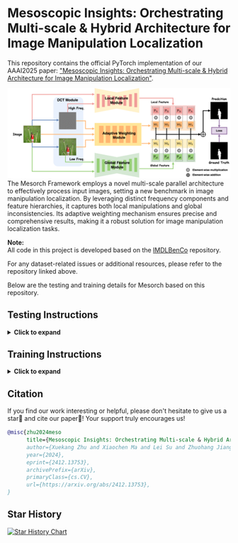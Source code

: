 Mesoscopic Insights: Orchestrating Multi-scale & Hybrid Architecture for Image Manipulation Localization
========

This repository contains the official PyTorch implementation of our AAAI2025 paper: ["Mesoscopic Insights: Orchestrating Multi-scale & Hybrid Architecture for Image Manipulation Localization"](https://arxiv.org/abs/2412.13753).


![Mesorch Framework](images/mesorch.png)  
The Mesorch Framework employs a novel multi-scale parallel architecture to effectively process input images, setting a new benchmark in image manipulation localization. By leveraging distinct frequency components and feature hierarchies, it captures both local manipulations and global inconsistencies. Its adaptive weighting mechanism ensures precise and comprehensive results, making it a robust solution for image manipulation localization tasks.



**Note:**  
All code in this project is developed based on the [IMDLBenCo](https://github.com/scu-zjz/IMDLBenCo) repository. 

For any dataset-related issues or additional resources, please refer to the repository linked above.

Below are the testing and training details for Mesorch based on this repository.

## Testing Instructions
<details>
<summary><b>Click to expand</b></summary>



This document provides step-by-step instructions for setting up the environment for the project, ensuring compatibility and successful installation of required dependencies.

### 1. Clone Project

```bash
git clone git@github.com:scu-zjz/Mesorch.git
```

### 2. Create and Activate Conda Virtual Environment

Run the following command in your terminal:

```bash
conda create -n mesorch python==3.10
conda activate mesorch
pip install torch torchvision
pip install imdlbenco
pip install "numpy<2"
```

### 3. Download the Pretrained Checkpoints

To use the pretrained models, download the checkpoints from the following link:

[Google Drive](https://drive.google.com/drive/folders/1jwYv-S3HAZqzz0YxM9bJynBiPv-O9-6x?usp=sharing)
[Baidu Drive](https://pan.baidu.com/s/13Byzl5kFc_vZHX8SNe6gGg?pwd=meso)

#### Directory Structure

The directory structure of the checkpoints is as follows:

```plaintext
Mesorch/
├── ckpt_mesorch/
│   └── mesorch-98.pth
├── ckpt_mesorch_p/
│   └── mesorch_p-118.pth
├── extractor/
├── .gitignore
├── balanced_dataset.json
├── LICENSE
├── ...
├── train_mesorch_p.sh
├── train_mesorch.sh
└── train.py
```


### 4. Run tests

All the following examples are based on the **Mesorch** model. The **Mesorch-P** model shares the same testing procedure as Mesorch, with no significant differences.

#### 4.1 Standard F1

```bash
sh test_mesorch_f1.sh
```

#### 4.2 Permute F1

```bash
sh test_mesorch_permute_f1.sh
```

#### 4.3 Robust test

```bash
sh test_robust_mesorch.sh
```
</details>

## Training Instructions
<details>
<summary><b>Click to expand</b></summary>


This part provides instructions on how to configure and execute the training shell script for this project.
### 1. Segformer Pretrained File Download

To begin the training process, you need to download the pretrained weights for Segformer. Specifically, this project uses the **mit-b3** model pretrained on ImageNet. Follow the instructions below to download it from the official Segformer GitHub repository:

1. Visit the official Segformer GitHub repository: [Segformer GitHub](https://github.com/NVlabs/SegFormer).

2. Navigate to the **"Training"** section in the repository's README or directly access the download link provided for the **mit-b3** model.

3. Download the pretrained weights for **mit-b3**.

### 2. Configure Parameters

To start the training process, you need to execute the provided `.sh` shell script file. Before running the script, ensure that key parameters such as `seg_pretrain_path`, `data_path`, and `test_data_path` are properly configured.

Before running the training shell script, edit and configure the following parameters in the `.sh` file as needed:

- **`seg_pretrain_path`**: This should point to the pretrained segmentation model file. Ensure the file exists at the specified location.

  Example:

  ```bash
  seg_pretrain_path="/mnt/data0/xuekang/workspace/segformer/mit_b3.pth"
  ```

- **`data_path`**: This is the directory containing the training data. Update this path to the location of your training dataset

  Example:

  ```bash
  data_path="/mnt/data0/xuekang/workspace/Mesorch/balanced_dataset.json"
  ```

- **`test_data_path`**: This is the directory containing the testing data. Update this path to the location of your test dataset.

  Example:

  ```bash
  test_data_path="/mnt/data0/public_datasets/IML/CASIA1.0"
  ```

### 3. **Run the Training Script**

Once the parameters are correctly configured, execute the shell script to start the training process. Use the following command:

```bash
sh train_mesorch.sh
```

**Note:** If you experience connectivity issues with Huggingface, you can set the following environment variable to use an alternative endpoint:

```bash
export HF_ENDPOINT="https://hf-mirror.com"
```

</details>

## Citation
If you find our work interesting or helpful, please don't hesitate to give us a star🌟 and cite our paper🥰! Your support truly encourages us!
```bibtex
@misc{zhu2024meso
      title={Mesoscopic Insights: Orchestrating Multi-scale & Hybrid Architecture for Image Manipulation Localization}, 
      author={Xuekang Zhu and Xiaochen Ma and Lei Su and Zhuohang Jiang and Bo Du and Xiwen Wang and Zeyu Lei and Wentao Feng and Chi-Man Pun and Jizhe Zhou},
      year={2024},
      eprint={2412.13753},
      archivePrefix={arXiv},
      primaryClass={cs.CV},
      url={https://arxiv.org/abs/2412.13753}, 
}
```
## Star History

[![Star History Chart](https://api.star-history.com/svg?repos=scu-zjz/mesorch&type=Date)](https://www.star-history.com/#scu-zjz/mesorch&Date)


